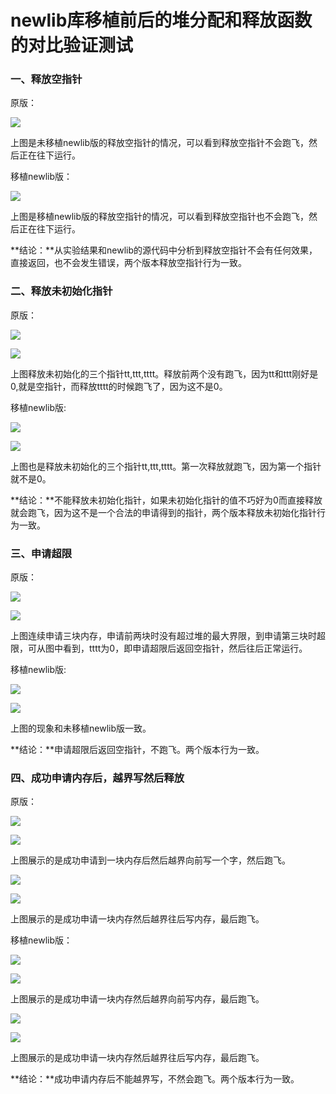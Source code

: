 # </center>newlib库移植前后的堆分配和释放函数的对比验证测试<center>

### 一、释放空指针
原版：

![](pictures\1\s1.0.PNG)

上图是未移植newlib版的释放空指针的情况，可以看到释放空指针不会跑飞，然后正在往下运行。

移植newlib版：

![](pictures\1\c1.0.PNG)

上图是移植newlib版的释放空指针的情况，可以看到释放空指针也不会跑飞，然后正在往下运行。

**结论：**从实验结果和newlib的源代码中分析到释放空指针不会有任何效果，直接返回，也不会发生错误，两个版本释放空指针行为一致。

### 二、释放未初始化指针

原版：

![](pictures\1\s2.0.PNG)

![](pictures\1\s2.1.PNG)

上图释放未初始化的三个指针tt,ttt,tttt。释放前两个没有跑飞，因为tt和ttt刚好是0,就是空指针，而释放tttt的时候跑飞了，因为这不是0。

移植newlib版:

![](pictures\1\c2.0.PNG)

![](pictures\1\c2.1.PNG)

上图也是释放未初始化的三个指针tt,ttt,tttt。第一次释放就跑飞，因为第一个指针就不是0。

**结论：**不能释放未初始化指针，如果未初始化指针的值不巧好为0而直接释放就会跑飞，因为这不是一个合法的申请得到的指针，两个版本释放未初始化指针行为一致。

### 三、申请超限

原版：

![](pictures\1\s3.0.PNG)

![](pictures\1\s3.1.PNG)

上图连续申请三块内存，申请前两块时没有超过堆的最大界限，到申请第三块时超限，可从图中看到，tttt为0，即申请超限后返回空指针，然后往后正常运行。

移植newlib版:

![](pictures\1\c3.0.PNG)

![](pictures\1\c3.1.PNG)

上图的现象和未移植newlib版一致。

**结论：**申请超限后返回空指针，不跑飞。两个版本行为一致。

### 四、成功申请内存后，越界写然后释放

原版：

![](pictures\1\s4.1.PNG)

![](pictures\1\s4.2.PNG)

上图展示的是成功申请到一块内存后然后越界向前写一个字，然后跑飞。

![](pictures\1\s4.4.PNG)

![](pictures\1\s4.5.PNG)

上图展示的是成功申请一块内存然后越界往后写内存，最后跑飞。

移植newlib版：

![](pictures\1\c4.1.PNG)

![](pictures\1\c4.2.PNG)

上图展示的是成功申请一块内存然后越界向前写内存，最后跑飞。

![](pictures\1\c4.4.PNG)

![](pictures\1\c4.5.PNG)

上图展示的是成功申请一块内存然后越界往后写内存，最后跑飞。

**结论：**成功申请内存后不能越界写，不然会跑飞。两个版本行为一致。

